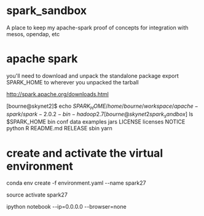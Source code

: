 # spark_sandbox
A place to keep my apache-spark proof of concepts for integration with mesos, opendap, etc

# apache spark
you'll need to download and unpack the standalone package
export SPARK_HOME to wherever you unpacked the tarball

http://spark.apache.org/downloads.html

[bourne@skynet2]$ echo $SPARK_HOME 
/home/bourne/workspace/apache-spark/spark-2.0.2-bin-hadoop2.7
[bourne@skynet2 spark_sandbox]$ ls $SPARK_HOME
bin  conf  data  examples  jars  LICENSE  licenses  NOTICE  python  R  README.md  RELEASE  sbin  yarn


# create and activate the virtual environment
conda env create -f environment.yaml --name spark27

source activate spark27

ipython notebook --ip=0.0.0.0 --browser=none

